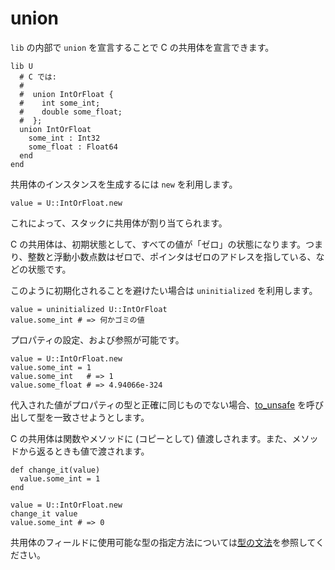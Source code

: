 # union

`lib` の内部で `union` を宣言することで C の共用体を宣言できます。

```crystal
lib U
  # C では:
  #
  #  union IntOrFloat {
  #    int some_int;
  #    double some_float;
  #  };
  union IntOrFloat
    some_int : Int32
    some_float : Float64
  end
end
```

共用体のインスタンスを生成するには `new` を利用します。

```crystal
value = U::IntOrFloat.new
```

これによって、スタックに共用体が割り当てられます。

C の共用体は、初期状態として、すべての値が「ゼロ」の状態になります。つまり、整数と浮動小数点数はゼロで、ポインタはゼロのアドレスを指している、などの状態です。

このように初期化されることを避けたい場合は `uninitialized` を利用します。

```crystal
value = uninitialized U::IntOrFloat
value.some_int # => 何かゴミの値
```

プロパティの設定、および参照が可能です。

```crystal
value = U::IntOrFloat.new
value.some_int = 1
value.some_int   # => 1
value.some_float # => 4.94066e-324
```

代入された値がプロパティの型と正確に同じものでない場合、[to_unsafe](to_unsafe.html) を呼び出して型を一致させようとします。

C の共用体は関数やメソッドに (コピーとして) 値渡しされます。また、メソッドから返るときも値で渡されます。

```crystal
def change_it(value)
  value.some_int = 1
end

value = U::IntOrFloat.new
change_it value
value.some_int # => 0
```

共用体のフィールドに使用可能な型の指定方法については[型の文法](../type_grammar.html)を参照してください。
